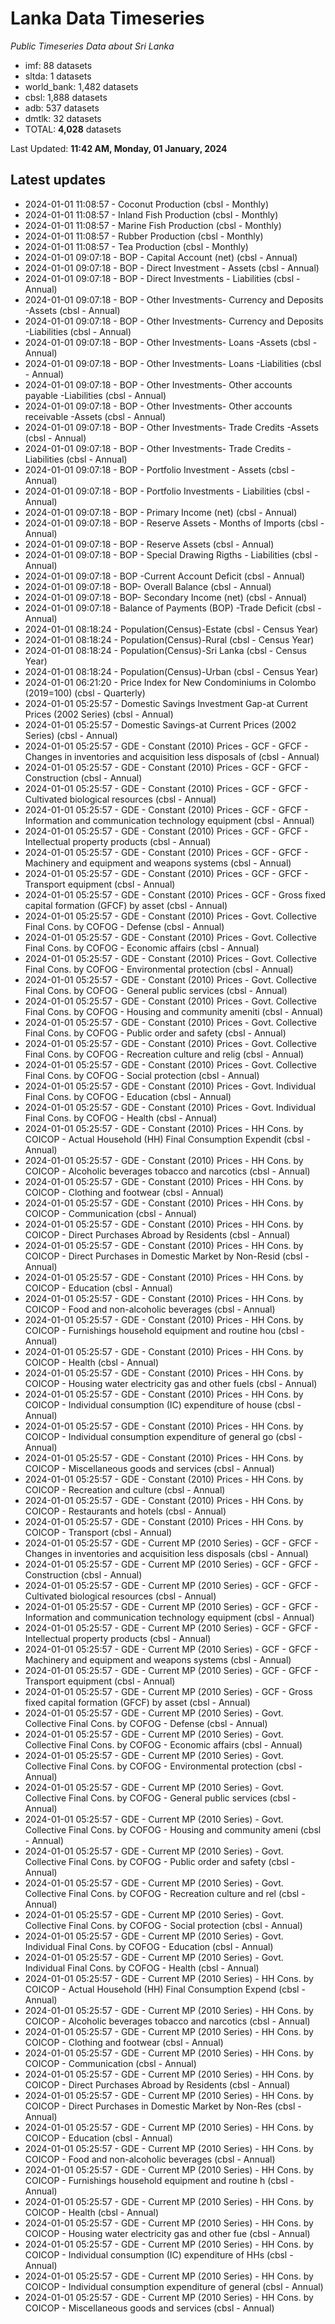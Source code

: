 # Lanka Data Timeseries
*Public Timeseries Data about Sri Lanka*

* imf: 88 datasets
* sltda: 1 datasets
* world_bank: 1,482 datasets
* cbsl: 1,888 datasets
* adb: 537 datasets
* dmtlk: 32 datasets
* TOTAL: **4,028** datasets

Last Updated: **11:42 AM, Monday, 01 January, 2024**

## Latest updates

* 2024-01-01 11:08:57 - Coconut Production (cbsl - Monthly)
* 2024-01-01 11:08:57 - Inland Fish Production (cbsl - Monthly)
* 2024-01-01 11:08:57 - Marine Fish Production (cbsl - Monthly)
* 2024-01-01 11:08:57 - Rubber Production (cbsl - Monthly)
* 2024-01-01 11:08:57 - Tea Production (cbsl - Monthly)
* 2024-01-01 09:07:18 - BOP - Capital Account (net) (cbsl - Annual)
* 2024-01-01 09:07:18 - BOP - Direct Investment - Assets (cbsl - Annual)
* 2024-01-01 09:07:18 - BOP - Direct Investments - Liabilities (cbsl - Annual)
* 2024-01-01 09:07:18 - BOP - Other Investments- Currency and Deposits -Assets (cbsl - Annual)
* 2024-01-01 09:07:18 - BOP - Other Investments- Currency and Deposits -Liabilities (cbsl - Annual)
* 2024-01-01 09:07:18 - BOP - Other Investments- Loans -Assets (cbsl - Annual)
* 2024-01-01 09:07:18 - BOP - Other Investments- Loans -Liabilities (cbsl - Annual)
* 2024-01-01 09:07:18 - BOP - Other Investments- Other accounts payable -Liabilities (cbsl - Annual)
* 2024-01-01 09:07:18 - BOP - Other Investments- Other accounts receivable -Assets (cbsl - Annual)
* 2024-01-01 09:07:18 - BOP - Other Investments- Trade Credits -Assets (cbsl - Annual)
* 2024-01-01 09:07:18 - BOP - Other Investments- Trade Credits -Liabilities (cbsl - Annual)
* 2024-01-01 09:07:18 - BOP - Portfolio Investment - Assets (cbsl - Annual)
* 2024-01-01 09:07:18 - BOP - Portfolio Investments - Liabilities (cbsl - Annual)
* 2024-01-01 09:07:18 - BOP - Primary Income (net) (cbsl - Annual)
* 2024-01-01 09:07:18 - BOP - Reserve Assets - Months of Imports (cbsl - Annual)
* 2024-01-01 09:07:18 - BOP - Reserve Assets (cbsl - Annual)
* 2024-01-01 09:07:18 - BOP - Special Drawing Rigths - Liabilities (cbsl - Annual)
* 2024-01-01 09:07:18 - BOP -Current Account Deficit (cbsl - Annual)
* 2024-01-01 09:07:18 - BOP- Overall Balance (cbsl - Annual)
* 2024-01-01 09:07:18 - BOP- Secondary Income (net) (cbsl - Annual)
* 2024-01-01 09:07:18 - Balance of Payments (BOP) -Trade Deficit (cbsl - Annual)
* 2024-01-01 08:18:24 - Population(Census)-Estate (cbsl - Census Year)
* 2024-01-01 08:18:24 - Population(Census)-Rural (cbsl - Census Year)
* 2024-01-01 08:18:24 - Population(Census)-Sri Lanka (cbsl - Census Year)
* 2024-01-01 08:18:24 - Population(Census)-Urban (cbsl - Census Year)
* 2024-01-01 06:21:20 - Price Index for New Condominiums in Colombo (2019=100) (cbsl - Quarterly)
* 2024-01-01 05:25:57 - Domestic Savings Investment Gap-at Current Prices (2002 Series) (cbsl - Annual)
* 2024-01-01 05:25:57 - Domestic Savings-at Current Prices (2002 Series) (cbsl - Annual)
* 2024-01-01 05:25:57 - GDE - Constant (2010) Prices - GCF - GFCF - Changes in inventories and acquisition less disposals of (cbsl - Annual)
* 2024-01-01 05:25:57 - GDE - Constant (2010) Prices - GCF - GFCF - Construction (cbsl - Annual)
* 2024-01-01 05:25:57 - GDE - Constant (2010) Prices - GCF - GFCF - Cultivated biological resources (cbsl - Annual)
* 2024-01-01 05:25:57 - GDE - Constant (2010) Prices - GCF - GFCF - Information and communication technology equipment (cbsl - Annual)
* 2024-01-01 05:25:57 - GDE - Constant (2010) Prices - GCF - GFCF - Intellectual property products (cbsl - Annual)
* 2024-01-01 05:25:57 - GDE - Constant (2010) Prices - GCF - GFCF - Machinery and equipment and weapons systems (cbsl - Annual)
* 2024-01-01 05:25:57 - GDE - Constant (2010) Prices - GCF - GFCF - Transport equipment (cbsl - Annual)
* 2024-01-01 05:25:57 - GDE - Constant (2010) Prices - GCF - Gross fixed capital formation (GFCF) by asset (cbsl - Annual)
* 2024-01-01 05:25:57 - GDE - Constant (2010) Prices - Govt. Collective Final Cons. by COFOG - Defense (cbsl - Annual)
* 2024-01-01 05:25:57 - GDE - Constant (2010) Prices - Govt. Collective Final Cons. by COFOG - Economic affairs (cbsl - Annual)
* 2024-01-01 05:25:57 - GDE - Constant (2010) Prices - Govt. Collective Final Cons. by COFOG - Environmental protection (cbsl - Annual)
* 2024-01-01 05:25:57 - GDE - Constant (2010) Prices - Govt. Collective Final Cons. by COFOG - General public services (cbsl - Annual)
* 2024-01-01 05:25:57 - GDE - Constant (2010) Prices - Govt. Collective Final Cons. by COFOG - Housing and community ameniti (cbsl - Annual)
* 2024-01-01 05:25:57 - GDE - Constant (2010) Prices - Govt. Collective Final Cons. by COFOG - Public order and safety (cbsl - Annual)
* 2024-01-01 05:25:57 - GDE - Constant (2010) Prices - Govt. Collective Final Cons. by COFOG - Recreation culture and relig (cbsl - Annual)
* 2024-01-01 05:25:57 - GDE - Constant (2010) Prices - Govt. Collective Final Cons. by COFOG - Social protection (cbsl - Annual)
* 2024-01-01 05:25:57 - GDE - Constant (2010) Prices - Govt. Individual Final Cons. by COFOG - Education (cbsl - Annual)
* 2024-01-01 05:25:57 - GDE - Constant (2010) Prices - Govt. Individual Final Cons. by COFOG - Health (cbsl - Annual)
* 2024-01-01 05:25:57 - GDE - Constant (2010) Prices - HH Cons. by COICOP - Actual Household (HH) Final Consumption Expendit (cbsl - Annual)
* 2024-01-01 05:25:57 - GDE - Constant (2010) Prices - HH Cons. by COICOP - Alcoholic beverages tobacco and narcotics (cbsl - Annual)
* 2024-01-01 05:25:57 - GDE - Constant (2010) Prices - HH Cons. by COICOP - Clothing and footwear (cbsl - Annual)
* 2024-01-01 05:25:57 - GDE - Constant (2010) Prices - HH Cons. by COICOP - Communication (cbsl - Annual)
* 2024-01-01 05:25:57 - GDE - Constant (2010) Prices - HH Cons. by COICOP - Direct Purchases Abroad by Residents (cbsl - Annual)
* 2024-01-01 05:25:57 - GDE - Constant (2010) Prices - HH Cons. by COICOP - Direct Purchases in Domestic Market by Non-Resid (cbsl - Annual)
* 2024-01-01 05:25:57 - GDE - Constant (2010) Prices - HH Cons. by COICOP - Education (cbsl - Annual)
* 2024-01-01 05:25:57 - GDE - Constant (2010) Prices - HH Cons. by COICOP - Food and non-alcoholic beverages (cbsl - Annual)
* 2024-01-01 05:25:57 - GDE - Constant (2010) Prices - HH Cons. by COICOP - Furnishings household equipment and routine hou (cbsl - Annual)
* 2024-01-01 05:25:57 - GDE - Constant (2010) Prices - HH Cons. by COICOP - Health (cbsl - Annual)
* 2024-01-01 05:25:57 - GDE - Constant (2010) Prices - HH Cons. by COICOP - Housing water electricity gas and other fuels (cbsl - Annual)
* 2024-01-01 05:25:57 - GDE - Constant (2010) Prices - HH Cons. by COICOP - Individual consumption (IC) expenditure of house (cbsl - Annual)
* 2024-01-01 05:25:57 - GDE - Constant (2010) Prices - HH Cons. by COICOP - Individual consumption expenditure of general go (cbsl - Annual)
* 2024-01-01 05:25:57 - GDE - Constant (2010) Prices - HH Cons. by COICOP - Miscellaneous goods and services (cbsl - Annual)
* 2024-01-01 05:25:57 - GDE - Constant (2010) Prices - HH Cons. by COICOP - Recreation and culture (cbsl - Annual)
* 2024-01-01 05:25:57 - GDE - Constant (2010) Prices - HH Cons. by COICOP - Restaurants and hotels (cbsl - Annual)
* 2024-01-01 05:25:57 - GDE - Constant (2010) Prices - HH Cons. by COICOP - Transport (cbsl - Annual)
* 2024-01-01 05:25:57 - GDE - Current MP (2010 Series) - GCF - GFCF - Changes in inventories and acquisition less disposals (cbsl - Annual)
* 2024-01-01 05:25:57 - GDE - Current MP (2010 Series) - GCF - GFCF - Construction (cbsl - Annual)
* 2024-01-01 05:25:57 - GDE - Current MP (2010 Series) - GCF - GFCF - Cultivated biological resources (cbsl - Annual)
* 2024-01-01 05:25:57 - GDE - Current MP (2010 Series) - GCF - GFCF - Information and communication technology equipment (cbsl - Annual)
* 2024-01-01 05:25:57 - GDE - Current MP (2010 Series) - GCF - GFCF - Intellectual property products (cbsl - Annual)
* 2024-01-01 05:25:57 - GDE - Current MP (2010 Series) - GCF - GFCF - Machinery and equipment and weapons systems (cbsl - Annual)
* 2024-01-01 05:25:57 - GDE - Current MP (2010 Series) - GCF - GFCF - Transport equipment (cbsl - Annual)
* 2024-01-01 05:25:57 - GDE - Current MP (2010 Series) - GCF - Gross fixed capital formation (GFCF) by asset (cbsl - Annual)
* 2024-01-01 05:25:57 - GDE - Current MP (2010 Series) - Govt. Collective Final Cons. by COFOG - Defense (cbsl - Annual)
* 2024-01-01 05:25:57 - GDE - Current MP (2010 Series) - Govt. Collective Final Cons. by COFOG - Economic affairs (cbsl - Annual)
* 2024-01-01 05:25:57 - GDE - Current MP (2010 Series) - Govt. Collective Final Cons. by COFOG - Environmental protection (cbsl - Annual)
* 2024-01-01 05:25:57 - GDE - Current MP (2010 Series) - Govt. Collective Final Cons. by COFOG - General public services (cbsl - Annual)
* 2024-01-01 05:25:57 - GDE - Current MP (2010 Series) - Govt. Collective Final Cons. by COFOG - Housing and community ameni (cbsl - Annual)
* 2024-01-01 05:25:57 - GDE - Current MP (2010 Series) - Govt. Collective Final Cons. by COFOG - Public order and safety (cbsl - Annual)
* 2024-01-01 05:25:57 - GDE - Current MP (2010 Series) - Govt. Collective Final Cons. by COFOG - Recreation culture and rel (cbsl - Annual)
* 2024-01-01 05:25:57 - GDE - Current MP (2010 Series) - Govt. Collective Final Cons. by COFOG - Social protection (cbsl - Annual)
* 2024-01-01 05:25:57 - GDE - Current MP (2010 Series) - Govt. Individual Final Cons. by COFOG - Education (cbsl - Annual)
* 2024-01-01 05:25:57 - GDE - Current MP (2010 Series) - Govt. Individual Final Cons. by COFOG - Health (cbsl - Annual)
* 2024-01-01 05:25:57 - GDE - Current MP (2010 Series) - HH Cons. by COICOP - Actual Household (HH) Final Consumption Expend (cbsl - Annual)
* 2024-01-01 05:25:57 - GDE - Current MP (2010 Series) - HH Cons. by COICOP - Alcoholic beverages tobacco and narcotics (cbsl - Annual)
* 2024-01-01 05:25:57 - GDE - Current MP (2010 Series) - HH Cons. by COICOP - Clothing and footwear (cbsl - Annual)
* 2024-01-01 05:25:57 - GDE - Current MP (2010 Series) - HH Cons. by COICOP - Communication (cbsl - Annual)
* 2024-01-01 05:25:57 - GDE - Current MP (2010 Series) - HH Cons. by COICOP - Direct Purchases Abroad by Residents (cbsl - Annual)
* 2024-01-01 05:25:57 - GDE - Current MP (2010 Series) - HH Cons. by COICOP - Direct Purchases in Domestic Market by Non-Res (cbsl - Annual)
* 2024-01-01 05:25:57 - GDE - Current MP (2010 Series) - HH Cons. by COICOP - Education (cbsl - Annual)
* 2024-01-01 05:25:57 - GDE - Current MP (2010 Series) - HH Cons. by COICOP - Food and non-alcoholic beverages (cbsl - Annual)
* 2024-01-01 05:25:57 - GDE - Current MP (2010 Series) - HH Cons. by COICOP - Furnishings household equipment and routine h (cbsl - Annual)
* 2024-01-01 05:25:57 - GDE - Current MP (2010 Series) - HH Cons. by COICOP - Health (cbsl - Annual)
* 2024-01-01 05:25:57 - GDE - Current MP (2010 Series) - HH Cons. by COICOP - Housing water electricity gas and other fue (cbsl - Annual)
* 2024-01-01 05:25:57 - GDE - Current MP (2010 Series) - HH Cons. by COICOP - Individual consumption (IC) expenditure of HHs (cbsl - Annual)
* 2024-01-01 05:25:57 - GDE - Current MP (2010 Series) - HH Cons. by COICOP - Individual consumption expenditure of general (cbsl - Annual)
* 2024-01-01 05:25:57 - GDE - Current MP (2010 Series) - HH Cons. by COICOP - Miscellaneous goods and services (cbsl - Annual)
